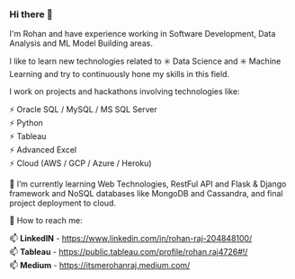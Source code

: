 ### Hi there 👋

I'm Rohan and have experience working in Software Development, Data Analysis and ML Model Building areas.

I like to learn new technologies related to ✳️ Data Science and ✳️ Machine Learning and try to continuously hone my skills in this field.

I work on projects and hackathons involving technologies like:

⚡ Oracle SQL / MySQL / MS SQL Server                                                                                                              
⚡ Python                                                                                                                                                
⚡ Tableau                                                                                                                                             
⚡ Advanced Excel                                                                                                                                                
⚡ Cloud (AWS / GCP / Azure / Heroku)                                                                                                                        

🌱 I’m currently learning Web Technologies, RestFul API and Flask & Django framework and NoSQL databases like MongoDB and Cassandra, and final project deployment to cloud.

💬 How to reach me:

   📫 **LinkedIN** - https://www.linkedin.com/in/rohan-raj-204848100/                                                  
   📫 **Tableau** -  https://public.tableau.com/profile/rohan.raj4726#!/                                                                                   
   📫 **Medium** -   https://itsmerohanraj.medium.com/
